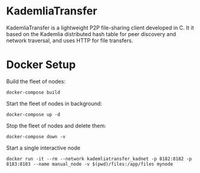 # KademliaTransfer

KademliaTransfer is a lightweight P2P file-sharing client developed in C. It it based on the Kademlia distributed hash table for peer discovery and network traversal, and uses HTTP for file transfers.

# Docker Setup

Build the fleet of nodes:
```
docker-compose build
```

Start the fleet of nodes in background:
```
docker-compose up -d
```

Stop the fleet of nodes and delete them:
```
docker-compose down -v
```

Start a single interactive node
```
docker run -it --rm --network kademliatransfer_kadnet -p 8182:8182 -p 8183:8183 --name manual_node -v $(pwd)/files:/app/files mynode
```